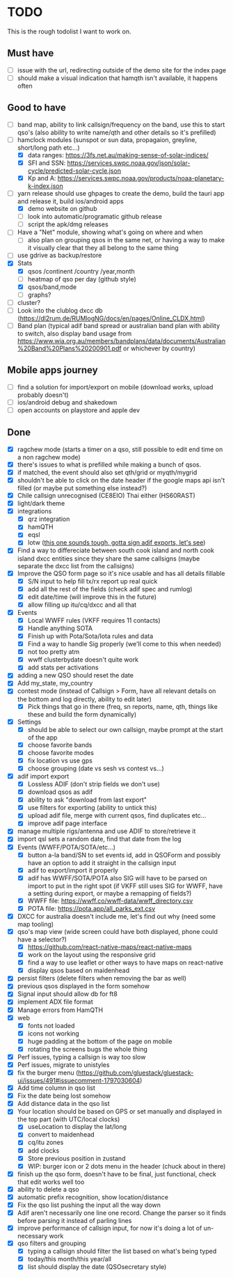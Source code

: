 # TODO

This is the rough todolist I want to work on.

## Must have

-   [ ] issue with the url, redirecting outside of the demo site for the index page
-   [ ] should make a visual indication that hamqth isn't available, it happens often

## Good to have

-   [ ] band map, ability to link callsign/frequency on the band, use this to start qso's (also ability to write name/qth and other details so it's prefilled)
-   [ ] hamclock modules (sunspot or sun data, propagaion, greyline, short/long path etc...)
    -   [x] data ranges: https://3fs.net.au/making-sense-of-solar-indices/
    -   [x] SFI and SSN: https://services.swpc.noaa.gov/json/solar-cycle/predicted-solar-cycle.json
    -   [x] Kp and A: https://services.swpc.noaa.gov/products/noaa-planetary-k-index.json
-   [ ] yarn release should use ghpages to create the demo, build the tauri app and release it, build ios/android apps
    -   [x] demo website on github
    -   [ ] look into automatic/programatic github release
    -   [ ] script the apk/dmg releases
-   [ ] Have a "Net" module, showing what's going on where and when
    -   [ ] also plan on grouping qsos in the same net, or having a way to make it visually clear that they all belong to the same thing
-   [ ] use gdrive as backup/restore
-   [x] Stats
    -   [x] qsos /continent /country /year,month
    -   [ ] heatmap of qso per day (github style)
    -   [x] qsos/band,mode
    -   [ ] graphs?
-   [ ] cluster?
-   [ ] Look into the clublog dxcc db (https://dl2rum.de/RUMlogNG/docs/en/pages/Online_CLDX.html)
-   [ ] Band plan (typical adif band spread or australian band plan with ability to switch, also display band usage from https://www.wia.org.au/members/bandplans/data/documents/Australian%20Band%20Plans%20200901.pdf or whichever by country)

## Mobile apps journey

-   [ ] find a solution for import/export on mobile (download works, upload probably doesn't)
-   [ ] ios/android debug and shakedown
-   [ ] open accounts on playstore and apple dev

## Done

-   [x] ragchew mode (starts a timer on a qso, still possible to edit end time on a non ragchew mode)
-   [x] there's issues to what is prefilled while making a bunch of qsos.
-   [x] if matched, the event should also set qth/grid or myqth/mygrid
-   [x] shouldn't be able to click on the date header if the google maps api isn't filled (or maybe put something else instead?)
-   [x] Chile callsign unrecognised (CE8EIO) Thai either (HS60RAST)
-   [x] light/dark theme
-   [x] integrations
    -   [x] qrz integration
    -   [x] hamQTH
    -   [x] eqsl
    -   [x] lotw ([this one sounds tough, gotta sign adif exports, let's see](https://lotw.arrl.org/lotw-help/developer-information/?lang=en))
-   [x] Find a way to differeciate between south cook island and north cook island dxcc entities since they share the same callsigns (maybe separate the dxcc list from the callsigns)
-   [x] Improve the QSO form page so it's nice usable and has all details fillable
    -   [x] S/N input to help fill tx/rx report up real quick
    -   [x] add all the rest of the fields (check adif spec and rumlog)
    -   [x] edit date/time (will improve this in the future)
    -   [x] allow filling up itu/cq/dxcc and all that
-   [x] Events
    -   [x] Local WWFF rules (VKFF requires 11 contacts)
    -   [x] Handle anything SOTA
    -   [x] Finish up with Pota/Sota/Iota rules and data
    -   [x] Find a way to handle Sig properly (we'll come to this when needed)
    -   [x] not too pretty atm
    -   [x] wwff clusterbydate doesn't quite work
    -   [x] add stats per activations
-   [x] adding a new QSO should reset the date
-   [x] Add my_state, my_country
-   [x] contest mode (instead of Callsign > Form, have all relevant details on the bottom and log directly, ability to edit later)
    -   [x] Pick things that go in there (freq, sn reports, name, qth, things like these and build the form dynamically)
-   [x] Settings
    -   [x] should be able to select our own callsign, maybe prompt at the start of the app
    -   [x] choose favorite bands
    -   [x] choose favorite modes
    -   [x] fix location vs use gps
    -   [x] choose grouping (date vs sesh vs contest vs...)
-   [x] adif import export
    -   [x] Lossless ADIF (don't strip fields we don't use)
    -   [x] download qsos as adif
    -   [x] ability to ask "download from last export"
    -   [x] use filters for exporting (ability to untick this)
    -   [x] upload adif file, merge with current qsos, find duplicates etc...
    -   [x] improve adif page interface
-   [x] manage multiple rigs/antenna and use ADIF to store/retrieve it
-   [x] import qsl sets a random date, find that date from the log
-   [x] Events (WWFF/POTA/SOTA/etc...)
    -   [x] button a-la band/SN to set events id, add in QSOForm and possibly have an option to add it straight in the callsign input
    -   [x] adif to export/import it properly
    -   [x] adif has WWFF/SOTA/POTA also SIG will have to be parsed on import to put in the right spot (if VKFF still uses SIG for WWFF, have a setting during export, or maybe a remapping of fields?)
    -   [x] WWFF file: https://wwff.co/wwff-data/wwff_directory.csv
    -   [x] POTA file: https://pota.app/all_parks_ext.csv
-   [x] DXCC for australia doesn't include me, let's find out why (need some map tooling)
-   [x] qso's map view (wide screen could have both displayed, phone could have a selector?)
    -   [x] https://github.com/react-native-maps/react-native-maps
    -   [x] work on the layout using the responsive grid
    -   [x] find a way to use leaflet or other ways to have maps on react-native
    -   [x] display qsos based on maidenhead
-   [x] persist filters (delete filters when removing the bar as well)
-   [x] previous qsos displayed in the form somehow
-   [x] Signal input should allow db for ft8
-   [x] implement ADX file format
-   [x] Manage errors from HamQTH
-   [x] web
    -   [x] fonts not loaded
    -   [x] icons not working
    -   [x] huge padding at the bottom of the page on mobile
    -   [x] rotating the screens bugs the whole thing
-   [x] Perf issues, typing a callsign is way too slow
-   [x] Perf issues, migrate to unistyles
-   [x] fix the burger menu (https://github.com/gluestack/gluestack-ui/issues/491#issuecomment-1797030604)
-   [x] Add time column in qso list
-   [x] Fix the date being lost somehow
-   [x] Add distance data in the qso list
-   [x] Your location should be based on GPS or set manually and displayed in the top part (with UTC/local clocks)
    -   [x] useLocation to display the lat/long
    -   [x] convert to maidenhead
    -   [x] cq/itu zones
    -   [x] add clocks
    -   [x] Store previous position in zustand
    -   [x] WIP: burger icon or 2 dots menu in the header (chuck about in there)
-   [x] finish up the qso form, doesn't have to be final, just functional, check that edit works well too
-   [x] ability to delete a qso
-   [x] automatic prefix recognition, show location/distance
-   [x] Fix the qso list pushing the input all the way down
-   [x] Adif aren't necessarily one line one record. Change the parser so it finds <EOR> before parsing it instead of parling lines
-   [x] improve performance of callsign input, for now it's doing a lot of un-necessary work
-   [x] qso filters and grouping
    -   [x] typing a callsign should filter the list based on what's being typed
    -   [x] today/this month/this year/all
    -   [x] list should display the date (QSOsecretary style)
